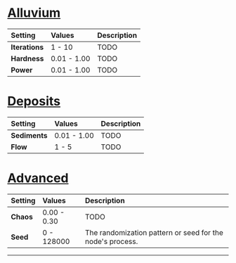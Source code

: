 # [Alluvium](#tab/tabid-a)
| Setting            | Values       | Description                                               |
| :----------------- | :----------- | :-------------------------------------------------------- |
| **Iterations** | 1 - 10      | TODO                                                     |
| **Hardness**   | 0.01 - 1.00 | TODO                                                     |
| **Power**      | 0.01 - 1.00 | TODO                                                     |

# [Deposits](#tab/tabid-b)
| Setting            | Values       | Description                                               |
| :----------------- | :----------- | :-------------------------------------------------------- |
| **Sediments**  | 0.01 - 1.00 | TODO                                                     |
| **Flow**       | 1 - 5       | TODO                                                     |

# [Advanced](#tab/tabid-c)
| Setting            | Values       | Description                                               |
| :----------------- | :----------- | :-------------------------------------------------------- |
| **Chaos**      | 0.00 - 0.30 | TODO                                                     |
| **Seed**       | 0 - 128000  | The randomization pattern or seed for the node's process. |




***

<!--examples-->
